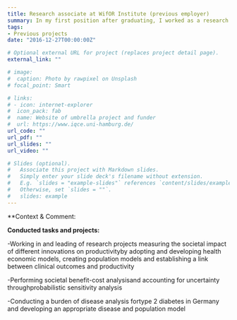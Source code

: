 ```yaml
---
title: Research associate at WifOR Institute (previous employer)
summary: In my first position after graduating, I worked as a research associate at [WifOR Institute](https://www.wifor.com/en/startseite-en/). The main projects in my time at WifOR revolved around building models to estimate the societal value of pharmaceutical innovations. 
tags:
- Previous projects
date: "2016-12-27T00:00:00Z"

# Optional external URL for project (replaces project detail page).
external_link: ""

# image:
#  caption: Photo by rawpixel on Unsplash
# focal_point: Smart

# links:
# - icon: internet-explorer
#  icon_pack: fab
#  name: Website of umbrella project and funder
#  url: https://www.iqce.uni-hamburg.de/
url_code: ""
url_pdf: ""
url_slides: ""
url_video: ""

# Slides (optional).
#   Associate this project with Markdown slides.
#   Simply enter your slide deck's filename without extension.
#   E.g. `slides = "example-slides"` references `content/slides/example-slides.md`.
#   Otherwise, set `slides = ""`.
#   slides: example
---
```



**Context & Comment:

**Conducted tasks and projects:**

-Working in and leading of research projects measuring the societal impact of different innovations on productivityby adopting and developing health economic models, creating population models and establishing a link between clinical outcomes and productivity 

-Performing societal benefit-cost analysisand accounting for uncertainty throughprobabilistic sensitivity analysis

-Conducting a burden of disease analysis fortype 2 diabetes in Germany and developing an appropriate disease and population model


